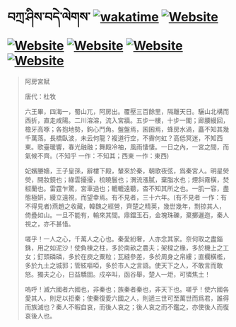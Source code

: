# བཀྲ་ཤིས་བདེ་ལེགས་	[![wakatime](https://wakatime.com/badge/user/5043ee4a-e361-4607-9d47-d557f2005d05.svg)](https://wakatime.com/@5043ee4a-e361-4607-9d47-d557f2005d05)	[![Website](https://img.shields.io/website?label=&up_color=orange&up_message=Tianchi&url=https%3A%2F%2Fshields.io)](https://tianchi.aliyun.com/home/science/scienceDetail?userId=1095279182618)	[![Website](https://img.shields.io/website?label=&up_color=green&up_message=Yuque&url=https%3A%2F%2Fshields.io)](https://www.yuque.com/ivanaxu)	[![Website](https://img.shields.io/website?label=&up_color=yellow&up_message=Leetcode&url=https%3A%2F%2Fshields.io)](https://leetcode.cn/u/ivanaxu)	[![Website](https://img.shields.io/website?label=&up_color=violet&up_message=AIstudio&url=https%3A%2F%2Fshields.io)](https://aistudio.baidu.com/aistudio/personalcenter/thirdview/979775)	[![Website](https://img.shields.io/website?label=&up_color=red&up_message=Gitee&url=https%3A%2F%2Fshields.io)](https://gitee.com/IvanaXu)
> 阿房宮賦
> 
> 唐代：杜牧 
> 
> 六王畢，四海一，蜀山兀，阿房出。覆壓三百餘里，隔離天日。驪山北構而西折，直走咸陽。二川溶溶，流入宮牆。五步一樓，十步一閣；廊腰縵回，檐牙高啄；各抱地勢，鉤心鬥角。盤盤焉，囷囷焉，蜂房水渦，矗不知其幾千萬落。長橋臥波，未云何龍？複道行空，不霽何虹？高低冥迷，不知西東。歌臺暖響，春光融融；舞殿冷袖，風雨悽悽。一日之內，一宮之間，而氣候不齊。(不知乎 一作：不知其；西東 一作：東西)
> 
> 妃嬪媵嬙，王子皇孫，辭樓下殿，輦來於秦，朝歌夜弦，爲秦宮人。明星熒熒，開妝鏡也；綠雲擾擾，梳曉鬟也；渭流漲膩，棄脂水也；煙斜霧橫，焚椒蘭也。雷霆乍驚，宮車過也；轆轆遠聽，杳不知其所之也。一肌一容，盡態極妍，縵立遠視，而望幸焉。有不見者，三十六年。(有不見者 一作：有不得見者)燕趙之收藏，韓魏之經營，齊楚之精英，幾世幾年，剽掠其人，倚疊如山。一旦不能有，輸來其間。鼎鐺玉石，金塊珠礫，棄擲邐迤，秦人視之，亦不甚惜。
> 
> 嗟乎！一人之心，千萬人之心也。秦愛紛奢，人亦念其家。奈何取之盡錙銖，用之如泥沙！使負棟之柱，多於南畝之農夫；架樑之椽，多於機上之工女；釘頭磷磷，多於在庾之粟粒；瓦縫參差，多於周身之帛縷；直欄橫檻，多於九土之城郭；管絃嘔啞，多於市人之言語。使天下之人，不敢言而敢怒。獨夫之心，日益驕固。戍卒叫，函谷舉，楚人一炬，可憐焦土！
> 
> 嗚呼！滅六國者六國也，非秦也；族秦者秦也，非天下也。嗟乎！使六國各愛其人，則足以拒秦；使秦復愛六國之人，則遞三世可至萬世而爲君，誰得而族滅也？秦人不暇自哀，而後人哀之；後人哀之而不鑑之，亦使後人而復哀後人也。
>
